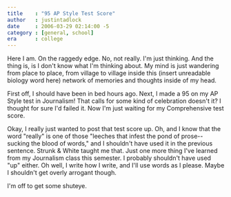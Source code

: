 ```yaml
---
title    : "95 AP Style Test Score"
author   : justintadlock
date     : 2006-03-29 02:14:00 -5
category : [general, school]
era      : college
---
```


Here I am.  On the raggedy edge.  No, not really.  I'm just thinking.  And the thing is, is I don't know what I'm thinking about.  My mind is just wandering from place to place, from village to village inside this (insert unreadable biology word here) network of memories and thoughts inside of my head.

First off, I should have been in bed hours ago.  Next, I made a 95 on my AP Style test in Journalism!  That calls for some kind of celebration doesn't it?  I thought for sure I'd failed it.  Now I'm just waiting for my Comprehensive test score.

Okay, I really just wanted to post that test score up.  Oh, and I know that the word "really" is one of those "leeches that infest the pond of prose--sucking the blood of words," and I shouldn't have used it in the previous sentence.  Strunk &amp; White taught me that.  Just one more thing I've learned from my Journalism class this semester.  I probably shouldn't have used "up" either.  Oh well, I write how I write, and I'll use words as I please.  Maybe I shouldn't get overly arrogant though.

I'm off to get some shuteye.
